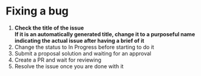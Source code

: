 # Fixing a bug

1. **Check the title of the issue**\
   **If it is an automatically generated title, change it to a purposeful name indicating the actual issue after having a brief of it**
2. Change the status to In Progress before starting to do it
3. Submit a proposal solution and waiting for an approval
4. Create a PR and wait for reviewing
5. Resolve the issue once you are done with it
